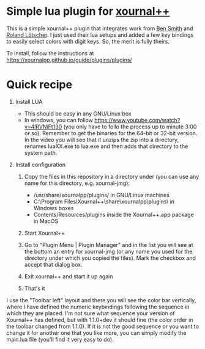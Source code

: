 # Simple lua plugin for [xournal++](https://github.com/xournalpp/xournalpp)

This is a simple xournal++ plugin that integrates work from [Ben Smith](https://github.com/ave-63/xournal-keys) and [Roland Lötscher](https://github.com/xournalpp/xournalpp/tree/master/plugins/ColorCycle). I just used their lua setups and added a few key bindings to easily select colors with digit keys. So, the merit is fully theirs.

To install, follow the instructions at https://xournalpp.github.io/guide/plugins/plugins/ 

# Quick recipe

1. Install LUA
   - This should be easy in any GNU/Linux box
   - In windows, you can follow https://www.youtube.com/watch?v=4lRVNiFt130 (you only have to follo the process up to minute 3:00 or so). Remember to get the binaries for the 64-bit or 32-bit version. In the video you will see that it unzips the zip into a directory, renames luaXX.exe to lua.exe and then adds that directory to the system path.

2. Install configuration

   1. Copy the files in this repository in a directory under (you can use any name for this directory, e.g. xournal-jmg):
      - /usr/share/xournalpp/plugins/ in GNU/Linux machines 
      - C:\Program Files\Xournal++\share\xournalpp\plugins\ in Windows boxes
      - Contents/Resources/plugins inside the Xournal++.app package in MacOS

   2. Start Xournal++
   3. Go to "Plugin Menu | Plugin Manager" and in the list you will see at the bottom an entry for xournal-jmg (or any name you used for the directory under which you copied the files). Mark the checkbox and accept that dialog box.
   4. Exit xournal++ and start it up again
   5. That's it
   
I use the "Toolbar left" layout and there you will see the color bar vertically, where I have defined the numeric keybindings following the sequence in which they are placed. I'm not sure what sequence your version of Xournal++ has defined, but with 1.1.0+dev it should fine (the color order in the toolbar changed from 1.1.0).  If it is not the good sequence or you want to change it for another one that you like more, you can simply modify the main.lua file (you'll find it very easy to do).
